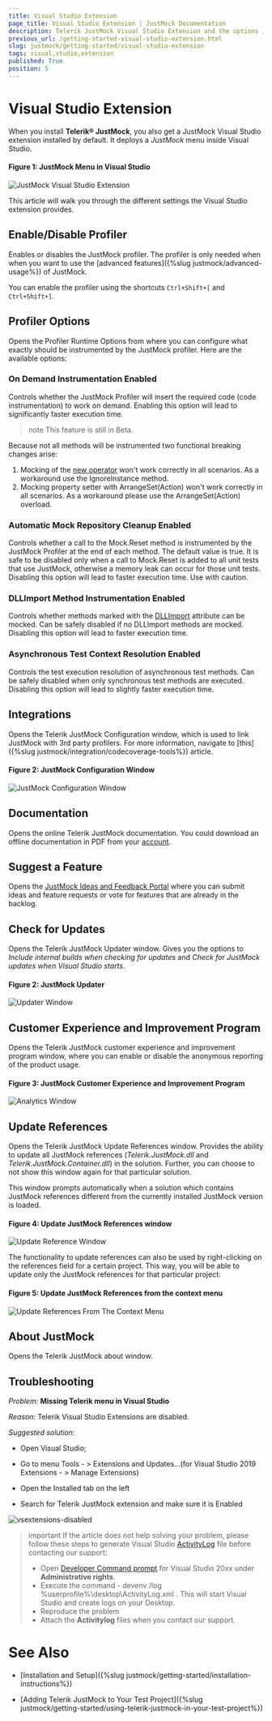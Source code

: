 ```yaml
---
title: Visual Studio Extension
page_title: Visual Studio Extension | JustMock Documentation
description: Telerik JustMock Visual Studio Extension and the options it provides
previous_url: /getting-started-visual-studio-extension.html
slug: justmock/getting-started/visual-studio-extension
tags: visual,studio,extension
published: True
position: 5
---
```


# Visual Studio Extension

When you install __Telerik® JustMock__, you also get a JustMock Visual Studio extension installed by default. It deploys a _JustMock_ menu inside Visual Studio.

#### Figure 1: JustMock Menu in Visual Studio
![JustMock Visual Studio Extension](images/VSExtension.png)

This article will walk you through the different settings the Visual Studio extension provides. 

## Enable/Disable Profiler

Enables or disables the JustMock profiler. The profiler is only needed when when you want to use the [advanced features]({%slug justmock/advanced-usage%}) of JustMock. 

You can enable the profiler using the shortcuts `Ctrl+Shift+[` and `Ctrl+Shift+]`.

## Profiler Options
Opens the Profiler Runtime Options from where you can configure what exactly should be instrumented by the JustMock profiler. Here are the available options:

### On Demand Instrumentation Enabled
Controls whether the JustMock Profiler will insert the required code (code instrumentation) to work on demand. Enabling this option will lead to significantly faster execution time.

>note This feature is still in Beta.

Because not all methods will be instrumented two functional breaking changes arise:

1. Mocking of the [new operator](https://docs.microsoft.com/en-us/dotnet/csharp/language-reference/operators/new-operator) won't work correctly in all scenarios. As a workaround use the IgnoreInstance method.
2. Mocking property setter with ArrangeSet(Action) won't work correctly in all scenarios. As a workaround please use the ArrangeSet<PropertyOwnerType>(Action) overload.

### Automatic Mock Repository Cleanup Enabled
Controls whether a call to the Mock.Reset method is instrumented by the JustMock Profiler at the end of each method. The default value is true. It is safe to be disabled only when a call to Mock.Reset is added to all unit tests that use JustMock, otherwise a memory leak can occur for those unit tests. Disabling this option will lead to faster execution time. Use with caution.

### DLLImport Method Instrumentation Enabled
Controls whether methods marked with the [DLLImport](https://docs.microsoft.com/en-us/dotnet/api/system.runtime.interopservices.dllimportattribute?view=net-6.0) attribute can be mocked. Can be safely disabled if no DLLImport methods are mocked. Disabling this option will lead to faster execution time.

### Asynchronous Test Context Resolution Enabled
Controls the test execution resolution of asynchronous test methods. Can be safely disabled when only synchronous test methods are executed. Disabling this option will lead to slightly faster execution time.

## Integrations

Opens the Telerik JustMock Configuration window, which is used to link JustMock with 3rd party profilers. For more information, navigate to [this]({%slug justmock/integration/codecoverage-tools%}) article.

#### Figure 2: JustMock Configuration Window
![JustMock Configuration Window](../integration/code-coverage/images/CodeCoverageTools1.png)

## Documentation

Opens the online Telerik JustMock documentation. You could download an offline documentation in PDF from your [account](https://www.telerik.com/account/).

## Suggest a Feature

Opens the [JustMock Ideas and Feedback Portal](https://feedback.telerik.com/justmock) where you can submit ideas and feature requests or vote for features that are already in the backlog.

## Check for Updates

Opens the Telerik JustMock Updater window.  Gives you the options to *Include internal builds when checking for updates* and *Check for JustMock updates when Visual Studio starts*.

#### Figure 2: JustMock Updater
![Updater Window](images/UpdaterWindow.png)

## Customer Experience and Improvement Program 

Opens the Telerik JustMock customer experience and improvement program window, where you can enable or disable the anonymous reporting of the product usage.

#### Figure 3: JustMock Customer Experience and Improvement Program 
![Analytics Window](images/AnalyticsWindow.png)


## Update References 

Opens the Telerik JustMock Update References window. Provides the ability to update all JustMock references (*Telerik.JustMock.dll* and *Telerik.JustMock.Container.dll*) in the solution. Further, you can choose to not show this window again for that particular solution.

This window prompts automatically when a solution which contains JustMock references different from the currently installed JustMock version is loaded.

#### Figure 4: Update JustMock References window ####

![Update Reference Window](images/UpdateReferenceWindow.png)
 
The functionality to update references can also be used by right-clicking on the references field for a certain project. This way, you will be able to update only the JustMock references for that particular project: 

#### Figure 5: Update JustMock References from the context menu

![Update References From The Context Menu](images/UpdateReferencesFromTheContextMenu.png)

## About JustMock 

Opens the Telerik JustMock about window.

## Troubleshooting

*Problem:* **Missing Telerik menu in Visual Studio**

*Reason:* Telerik Visual Studio Extensions are disabled.

*Suggested solution:*

* Open Visual Studio;

* Go to menu Tools - > Extensions and Updates...(for Visual Studio 2019 Extensions - > Manage Extensions)

* Open the Installed tab on the left​

* Search for Telerik JustMock extension and make sure it is Enabled

![vsextensions-disabled](images/vsextensions-disabled.png)

>important If the article does not help solving your problem, please follow these steps to generate Visual Studio [ActivityLog](https://docs.microsoft.com/en-us/visualstudio/ide/reference/log-devenv-exe?view=vs-2019) file before contacting our support:
>* Open [Developer Command prompt](https://docs.microsoft.com/en-us/dotnet/framework/tools/developer-command-prompt-for-vs) for Visual Studio 20xx under **Administrative rights**.
>* Execute the command - devenv /log %userprofile%\desktop\ActivityLog.xml . This will start Visual Studio and create logs on your Desktop.
>* Reproduce the problem
>* Attach the **Activitylog** files when you contact our support.

# See Also

 * [Installation and Setup]({%slug justmock/getting-started/installation-instructions%})

 * [Adding Telerik JustMock to Your Test Project]({%slug justmock/getting-started/using-telerik-justmock-in-your-test-project%})

